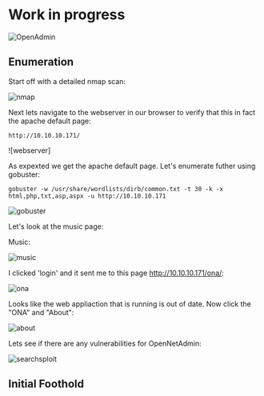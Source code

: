 
# Work in progress

![OpenAdmin](https://github.com/EESantiago/Writeups/blob/master/Hack%20the%20Box/OpenAdmin/Images/ENXDIZYX0AAIur8.jpg)


## Enumeration

Start off with a detailed nmap scan:

![nmap](https://github.com/EESantiago/Writeups/blob/master/Hack%20the%20Box/OpenAdmin/Images/nmap.png)

Next lets navigate to the webserver in our browser to verify that this in fact the apache default page:

```
http://10.10.10.171/
```
![webserver]

As expexted we get the apache default page.  Let's enumerate futher using gobuster:
```
gobuster -w /usr/share/wordlists/dirb/common.txt -t 30 -k -x html,php,txt,asp,aspx -u http://10.10.10.171
```
![gobuster](https://github.com/EESantiago/Writeups/blob/master/Hack%20the%20Box/OpenAdmin/Images/gobuster.png)

Let's look at the music page:

Music:

![music](https://github.com/EESantiago/Writeups/blob/master/Hack%20the%20Box/OpenAdmin/Images/music.png)

I clicked 'login' and it sent me to this page http://10.10.10.171/ona/:

![ona](https://github.com/EESantiago/Writeups/blob/master/Hack%20the%20Box/OpenAdmin/Images/ona.png)

Looks like the web appliaction that is running is out of date.  Now click the "ONA" and "About":

![about](https://github.com/EESantiago/Writeups/blob/master/Hack%20the%20Box/OpenAdmin/Images/ona_about.png)


Lets see if there are any vulnerabilities for OpenNetAdmin:

![searchsploit]()

## Initial Foothold




